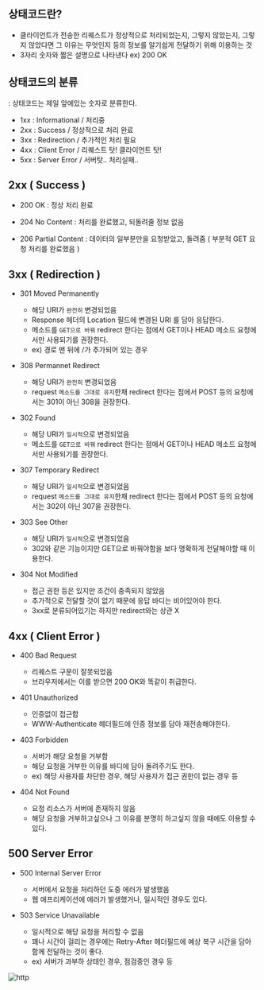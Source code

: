 ## 상태코드란?

- 클라이언트가 전송한 리퀘스트가 정상적으로 처리되었는지, 그렇지 않았는지, 그렇지 않았다면 그 이유는 무엇인지 등의 정보를 알기쉽게 전달하기 위해 이용하는 것
- 3자리 숫자와 짧은 설명으로 나타낸다 ex) 200 OK


## 상태코드의 분류

: 상태코드는 제일 앞에있는 숫자로 분류한다.

- 1xx :  Informational / 처리중
- 2xx : Success / 정상적으로 처리 완료
- 3xx : Redirection / 추가적인 처리 필요
- 4xx : Client Error / 리퀘스트 탓! 클라이언트 탓!
- 5xx : Server Error  / 서버탓.. 처리실패..


## 2xx ( Success )

- 200 OK : 정상 처리 완료

- 204 No Content : 처리를 완료했고, 되돌려줄 정보 없음

- 206 Partial Content : 데이터의 일부분만을 요청받았고, 돌려줌 ( 부분적 GET 요청 처리를 완료했음 )


## 3xx ( Redirection )

- 301 Moved Permanently
    - 해당 URI가 `완전히` 변경되었음
    - Response 헤더의 Location 필드에 변경된 URI 를 담아 응답한다.
    - 메소드를 `GET으로 바꿔` redirect 한다는 점에서 GET이나 HEAD 메소드 요청에서만 사용되기를 권장한다.
    - ex) 경로 맨 뒤에 /가 추가되어 있는 경우

- 308 Permannet Redirect
    - 해당 URI가 `완전히` 변경되었음
    - request `메소드를 그대로 유지`한채 redirect 한다는 점에서 POST 등의 요청에서는 301이 아닌 308을 권장한다.
    
- 302 Found
    - 해당 URI가 `일시적`으로 변경되었음
    - 메소드를 `GET으로 바꿔` redirect 한다는 점에서 GET이나 HEAD 메소드 요청에서만 사용되기를 권장한다.
    
- 307 Temporary Redirect
    - 해당 URI가 `일시적`으로 변경되었음
    - request `메소드를 그대로 유지`한채 redirect 한다는 점에서 POST 등의 요청에서는 302이 아닌 307을 권장한다.

- 303 See Other
    - 해당 URI가 `일시적`으로 변경되었음
    - 302와 같은 기능이지만 GET으로 바꿔야함을 보다 명확하게 전달해야할 때 이용한다.
    
- 304 Not Modified
    - 접근 권한 등은 있지만 조건이 충족되지 않았음
    - 추가적으로 전달할 것이 없기 때문에 응답 바디는 비어있어야 한다.
    - 3xx로 분류되어있기는 하지만 redirect와는 상관 X
    

## 4xx ( Client Error )

- 400 Bad Request
    - 리퀘스트 구문이 잘못되었음
    - 브라우저에서는 이를 받으면 200 OK와 똑같이 취급한다.
    
- 401 Unauthorized
    - 인증없이 접근함
    - WWW-Authenticate 헤더필드에 인증 정보를 담아 재전송해야한다.
    
- 403 Forbidden
    - 서버가 해당 요청을 거부함
    - 해당 요청을 거부한 이유를 바디에 담아 돌려주기도 한다.
    - ex) 해당 사용자를 차단한 경우,  해당 사용자가 접근 권한이 없는 경우 등
    
- 404 Not Found
    - 요청 리소스가 서버에 존재하지 않음
    - 해당 요청을 거부하고싶으나 그 이유를 분명히 하고싶지 않을 때에도 이용할 수 있다.
    

## 500 Server Error

- 500 Internal Server Error
    - 서버에서 요청을 처리하던 도중 에러가 발생했음
    - 웹 애프리케이션에 에러가 발생했거나, 일시적인 경우도 있다.
    
- 503 Service Unavailable
    - 일시적으로 해당 요청을 처리할 수 없음
    - 꽤나 시간이 걸리는 경우에는 Retry-After 헤더필드에 예상 복구 시간을 담아 함께 전달하는 것이 좋다.
    - ex) 서버가 과부하 상태인 경우,  점검중인 경우 등

![http](https://user-images.githubusercontent.com/18046394/169205543-91294f7d-5019-440b-92c0-64498e22f86f.png)
